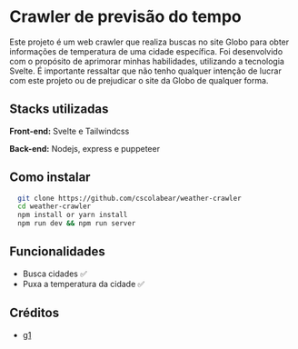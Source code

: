 # Crawler de previsão do tempo

Este projeto é um web crawler que realiza buscas no site Globo para obter informações de temperatura de uma cidade específica. Foi desenvolvido com o propósito de aprimorar minhas habilidades, utilizando a tecnologia Svelte. É importante ressaltar que não tenho qualquer intenção de lucrar com este projeto ou de prejudicar o site da Globo de qualquer forma.

## Stacks utilizadas

**Front-end:** Svelte e Tailwindcss

**Back-end:** Nodejs, express e puppeteer

## Como instalar

```bash
  git clone https://github.com/cscolabear/weather-crawler
  cd weather-crawler
  npm install or yarn install
  npm run dev && npm run server
```

## Funcionalidades

- Busca cidades ✅
- Puxa a temperatura da cidade ✅

## Créditos

- [g1](g1.globo.com.)
